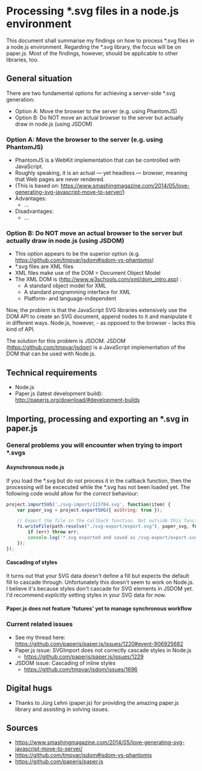 # Processing *.svg files in a node.js environment
This document shall summarise my findings on how to process *.svg files in a node.js environment.
Regarding the *.svg library, the focus will be on paper.js. Most of the findings, however, should be applicable to other libraries, too.

## General situation

There are two fundamental options for achieving a server-side *.svg generation:
* Option A: Move the browser to the server (e.g. using PhantomJS)
* Option B: Do NOT move an actual browser to the server but actually draw in node.js (using JSDOM)

### Option A: Move the browser to the server (e.g. using PhantomJS)
* PhantomJS is a WebKit implementation that can be controlled with JavaScript.
* Roughly speaking, it is an actual — yet headless — browser, meaning that Web pages are never rendered.
* (This is based on: https://www.smashingmagazine.com/2014/05/love-generating-svg-javascript-move-to-server/)
* Advantages:
  * ...
* Disadvantages:
  * ...

### Option B: Do NOT move an actual browser to the server but actually draw in node.js (using JSDOM)
* This option appears to be the superior option (e.g. https://github.com/tmpvar/jsdom#jsdom-vs-phantomjs)
* *.svg files are XML files
* XML files make use of the DOM = Document Object Model
* The XML DOM is (http://www.w3schools.com/xml/dom_intro.asp) :
  * A standard object model for XML
  * A standard programming interface for XML
  * Platform- and language-independent

Now, the problem is that the JavaScript SVG libraries extensively use the DOM API to create an SVG document, append nodes to it and manipulate it in different ways. 
Node.js, however, - as opposed to the browser - lacks this kind of API.

The solution for this problem is JSDOM.
JSDOM (https://github.com/tmpvar/jsdom) is a JavaScript implementation of the DOM that can be used with Node.js.


## Technical requirements

* Node.js
* Paper.js (latest development build): http://paperjs.org/download/#development-builds

## Importing, processing and exporting an *.svg in paper.js

### General problems you will encounter when trying to import *.svgs

#### Asynchronous node.js
If you load the *.svg but do not process it in the callback function, then the processing will be excecuted while the *.svg has not been loaded yet.
The following code would allow for the _correct_ behaviour:

```javascript
project.importSVG('./svg-import/115784.svg', function(item) {
    var paper_svg = project.exportSVG({ asString: true });

    // Export the file in the callback function. Not outside this function.
    fs.writeFile(path.resolve("./svg-export/export.svg"), paper_svg, function (err) {
        if (err) throw err;
        console.log('*.svg exported and saved as /svg-export/export.svg!');
    });
});
```

#### Cascading of styles

It turns out that your SVG data doesn't define a fill but expects the default fill to cascade through. Unfortunately this doesn't seem to work on Node.js.
I believe it's because styles don't cascade for SVG elements in JSDOM yet. I'd recommend _explicitly_ setting styles in your SVG data for now.

#### Paper.js does not feature 'futures' yet to manage synchronous workflow

### Current related issues

* See my thread here: https://github.com/paperjs/paper.js/issues/1220#event-906925682
* Paper.js issue: SVGImport does not correctly cascade styles in Node.js
  * https://github.com/paperjs/paper.js/issues/1229
* JSDOM issue: Cascading of inline styles
  * https://github.com/tmpvar/jsdom/issues/1696

## Digital hugs
* Thanks to Jürg Lehni (paper.js) for providing the amazing paper.js library and assisting in solving issues.

## Sources
* https://www.smashingmagazine.com/2014/05/love-generating-svg-javascript-move-to-server/
* https://github.com/tmpvar/jsdom#jsdom-vs-phantomjs
* https://github.com/paperjs/paper.js
